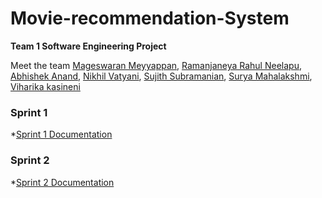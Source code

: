 # Movie-recommendation-System
__Team 1 Software Engineering Project__

Meet the team [Mageswaran Meyyappan](https://github.com/Magii18), [Ramanjaneya Rahul Neelapu](https://github.com/nr-rahul), [Abhishek Anand](https://github.com/abhisheknnd29), [Nikhil Vatyani](https://github.com/nvatyani), [Sujith Subramanian](https://github.com/Sujith1414), [Surya Mahalakshmi](https://github.com/SuryaMahalakshmi809), [Viharika kasineni](https://github.com/viharika09)

### Sprint 1
*[Sprint 1 Documentation](https://docs.google.com/document/d/1AAA_Ln-JZEpHegUfR37J3_Ik0IdEulFigDbaTf64xhY/edit?usp=sharing)
### Sprint 2
*[Sprint 2 Documentation](https://docs.google.com/document/d/1TZ5BaFxXR3zFaJ8FCSOh1i-TcsDDx8FBHIKC6EjORJ8/edit?usp=sharing)
